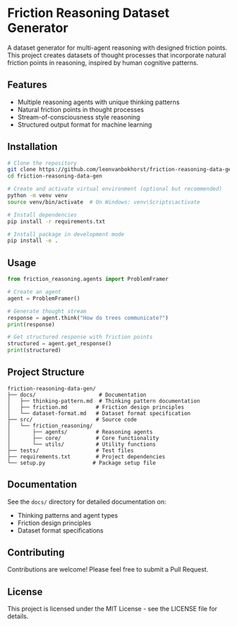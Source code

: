 # Friction Reasoning Dataset Generator

A dataset generator for multi-agent reasoning with designed friction points. This project creates datasets of thought processes that incorporate natural friction points in reasoning, inspired by human cognitive patterns.

## Features

- Multiple reasoning agents with unique thinking patterns
- Natural friction points in thought processes
- Stream-of-consciousness style reasoning
- Structured output format for machine learning

## Installation

```bash
# Clone the repository
git clone https://github.com/leonvanbokhorst/friction-reasoning-data-gen.git
cd friction-reasoning-data-gen

# Create and activate virtual environment (optional but recommended)
python -m venv venv
source venv/bin/activate  # On Windows: venv\Scripts\activate

# Install dependencies
pip install -r requirements.txt

# Install package in development mode
pip install -e .
```

## Usage

```python
from friction_reasoning.agents import ProblemFramer

# Create an agent
agent = ProblemFramer()

# Generate thought stream
response = agent.think("How do trees communicate?")
print(response)

# Get structured response with friction points
structured = agent.get_response()
print(structured)
```

## Project Structure

```
friction-reasoning-data-gen/
├── docs/                    # Documentation
│   ├── thinking-pattern.md  # Thinking pattern documentation
│   ├── friction.md         # Friction design principles
│   └── dataset-format.md   # Dataset format specification
├── src/                    # Source code
│   └── friction_reasoning/
│       ├── agents/         # Reasoning agents
│       ├── core/           # Core functionality
│       └── utils/          # Utility functions
├── tests/                  # Test files
├── requirements.txt        # Project dependencies
└── setup.py               # Package setup file
```

## Documentation

See the `docs/` directory for detailed documentation on:
- Thinking patterns and agent types
- Friction design principles
- Dataset format specifications

## Contributing

Contributions are welcome! Please feel free to submit a Pull Request.

## License

This project is licensed under the MIT License - see the LICENSE file for details. 